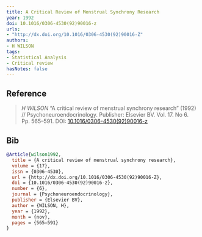 ```yaml
---
title: A Critical Review of Menstrual Synchrony Research
year: 1992
doi: 10.1016/0306-4530(92)90016-z
urls:
- "http://dx.doi.org/10.1016/0306-4530(92)90016-Z"
authors:
- H WILSON
tags:
- Statistical Analysis
- Critical review
hasNotes: false
---
```


## Reference

> <i>H WILSON</i> “A critical review of menstrual synchrony research” (1992) // Psychoneuroendocrinology. Publisher: Elsevier BV. Vol.&nbsp;17. No&nbsp;6. Pp.&nbsp;565–591. DOI:&nbsp;<a href='https://doi.org/10.1016/0306-4530(92)90016-z'>10.1016/0306-4530(92)90016-z</a>

## Bib

```bib
@Article{wilson1992,
  title = {A critical review of menstrual synchrony research},
  volume = {17},
  issn = {0306-4530},
  url = {http://dx.doi.org/10.1016/0306-4530(92)90016-Z},
  doi = {10.1016/0306-4530(92)90016-z},
  number = {6},
  journal = {Psychoneuroendocrinology},
  publisher = {Elsevier BV},
  author = {WILSON, H},
  year = {1992},
  month = {nov},
  pages = {565–591}
}
```
